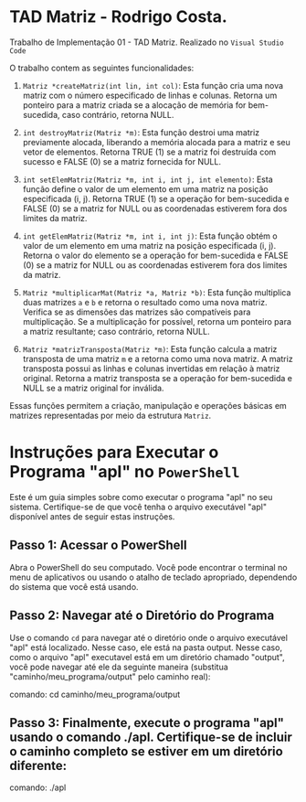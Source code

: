 # TAD Matriz - Rodrigo Costa.

Trabalho de Implementação 01 - TAD Matriz.
Realizado no `Visual Studio Code`

O trabalho contem as seguintes funcionalidades:

1. `Matriz *createMatriz(int lin, int col)`: Esta função cria uma nova matriz com o número especificado de linhas e colunas. Retorna um ponteiro para a matriz criada se a alocação de memória for bem-sucedida, caso contrário, retorna NULL.

2. `int destroyMatriz(Matriz *m)`: Esta função destroi uma matriz previamente alocada, liberando a memória alocada para a matriz e seu vetor de elementos. Retorna TRUE (1) se a matriz foi destruída com sucesso e FALSE (0) se a matriz fornecida for NULL.

3. `int setElemMatriz(Matriz *m, int i, int j, int elemento)`: Esta função define o valor de um elemento em uma matriz na posição especificada (i, j). Retorna TRUE (1) se a operação for bem-sucedida e FALSE (0) se a matriz for NULL ou as coordenadas estiverem fora dos limites da matriz.

4. `int getElemMatriz(Matriz *m, int i, int j)`: Esta função obtém o valor de um elemento em uma matriz na posição especificada (i, j). Retorna o valor do elemento se a operação for bem-sucedida e FALSE (0) se a matriz for NULL ou as coordenadas estiverem fora dos limites da matriz.

5. `Matriz *multiplicarMat(Matriz *a, Matriz *b)`: Esta função multiplica duas matrizes `a` e `b` e retorna o resultado como uma nova matriz. Verifica se as dimensões das matrizes são compatíveis para multiplicação. Se a multiplicação for possível, retorna um ponteiro para a matriz resultante; caso contrário, retorna NULL.

6. `Matriz *matrizTransposta(Matriz *m)`: Esta função calcula a matriz transposta de uma matriz `m` e a retorna como uma nova matriz. A matriz transposta possui as linhas e colunas invertidas em relação à matriz original. Retorna a matriz transposta se a operação for bem-sucedida e NULL se a matriz original for inválida.

Essas funções permitem a criação, manipulação e operações básicas em matrizes representadas por meio da estrutura `Matriz`.


# Instruções para Executar o Programa "apl" no `PowerShell`

Este é um guia simples sobre como executar o programa "apl" no seu sistema. Certifique-se de que você tenha o arquivo executável "apl" disponível antes de seguir estas instruções.

## Passo 1: Acessar o PowerShell

Abra o PowerShell do seu computado. Você pode encontrar o terminal no menu de aplicativos ou usando o atalho de teclado apropriado, dependendo do sistema que você está usando.

## Passo 2: Navegar até o Diretório do Programa

Use o comando `cd` para navegar até o diretório onde o arquivo executável "apl" está localizado. Nesse caso, ele está na pasta output. Nesse caso, como o arquivo "apl" executavel está em um diretório chamado "output", você pode navegar até ele da seguinte maneira (substitua "caminho/meu_programa/output" pelo caminho real):

comando:
cd caminho/meu_programa/output

## Passo 3: Finalmente, execute o programa "apl" usando o comando ./apl. Certifique-se de incluir o caminho completo se estiver em um diretório diferente:

comando:
./apl